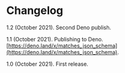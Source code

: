 # Changelog

1.2 (October 2021). Second Deno publish.

1.1 (October 2021). Publishing to Deno. [https://deno.land/x/matches_json_schema](https://deno.land/x/matches_json_schema).

1.0 (October 2021). First release.
